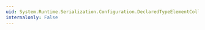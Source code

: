 ```yaml
---
uid: System.Runtime.Serialization.Configuration.DeclaredTypeElementCollection.IndexOf(System.Runtime.Serialization.Configuration.DeclaredTypeElement)
internalonly: False
---
```

